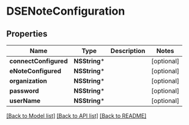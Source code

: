 # DSENoteConfiguration

## Properties
Name | Type | Description | Notes
------------ | ------------- | ------------- | -------------
**connectConfigured** | **NSString*** |  | [optional] 
**eNoteConfigured** | **NSString*** |  | [optional] 
**organization** | **NSString*** |  | [optional] 
**password** | **NSString*** |  | [optional] 
**userName** | **NSString*** |  | [optional] 

[[Back to Model list]](../README.md#documentation-for-models) [[Back to API list]](../README.md#documentation-for-api-endpoints) [[Back to README]](../README.md)



